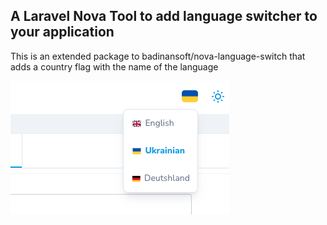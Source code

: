 ## A Laravel Nova Tool to add language switcher to your application

This is an extended package to badinansoft/nova-language-switch that adds a country flag with the name of the language

![alt text](https://github.com/ArtemHarbetskyi/nova-language-switch/blob/master/screen/flags.png?raw=true)


